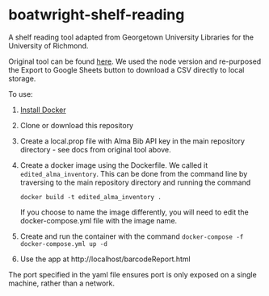 # boatwright-shelf-reading
A shelf reading tool adapted from Georgetown University Libraries for the University of Richmond.

Original tool can be found [here](https://github.com/Georgetown-University-Libraries/AlmaInventory). We used the node version and re-purposed the Export to Google Sheets button to download a CSV directly to local storage.

To use:

1. [Install Docker](https://www.docker.com/products/docker-desktop)
2. Clone or download this repository
3. Create a local.prop file with Alma Bib API key in the main repository directory - see docs from original tool above.
4. Create a docker image using the Dockerfile. We called it `edited_alma_inventory`. This can be done from the command line by traversing to the main repository directory and running the command 

    `docker build -t edited_alma_inventory .`

    If you choose to name the image differently, you will need to edit the docker-compose.yml file with the image name. 

5.  Create and run the container with the command `docker-compose -f docker-compose.yml up -d`
6. Use the app at http://localhost/barcodeReport.html


The port specified in the yaml file ensures port is only exposed on a single machine, rather than a network.
